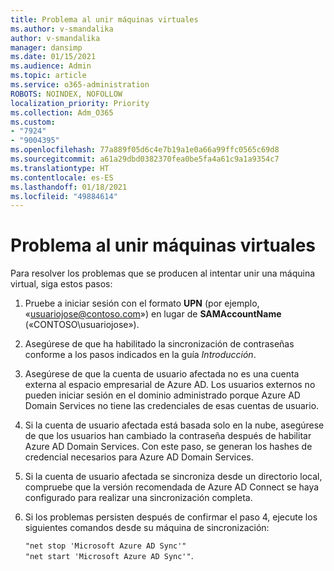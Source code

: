 ```yaml
---
title: Problema al unir máquinas virtuales
ms.author: v-smandalika
author: v-smandalika
manager: dansimp
ms.date: 01/15/2021
ms.audience: Admin
ms.topic: article
ms.service: o365-administration
ROBOTS: NOINDEX, NOFOLLOW
localization_priority: Priority
ms.collection: Adm_O365
ms.custom:
- "7924"
- "9004395"
ms.openlocfilehash: 77a889f05d6c4e7b19a1e0a66a99ffc0565c69d8
ms.sourcegitcommit: a61a29dbd0382370fea0be5fa4a61c9a1a9354c7
ms.translationtype: HT
ms.contentlocale: es-ES
ms.lasthandoff: 01/18/2021
ms.locfileid: "49884614"
---
```

# <a name="issue-joining-vms"></a>Problema al unir máquinas virtuales

Para resolver los problemas que se producen al intentar unir una máquina virtual, siga estos pasos:

1. Pruebe a iniciar sesión con el formato **UPN** (por ejemplo, «usuariojose@contoso.com») en lugar de **SAMAccountName** («CONTOSO\usuariojose»).
2. Asegúrese de que ha habilitado la sincronización de contraseñas conforme a los pasos indicados en la guía *Introducción*.
3. Asegúrese de que la cuenta de usuario afectada no es una cuenta externa al espacio empresarial de Azure AD. Los usuarios externos no pueden iniciar sesión en el dominio administrado porque Azure AD Domain Services no tiene las credenciales de esas cuentas de usuario.
4. Si la cuenta de usuario afectada está basada solo en la nube, asegúrese de que los usuarios han cambiado la contraseña después de habilitar Azure AD Domain Services. Con este paso, se generan los hashes de credencial necesarios para Azure AD Domain Services.
5. Si la cuenta de usuario afectada se sincroniza desde un directorio local, compruebe que la versión recomendada de Azure AD Connect se haya configurado para realizar una sincronización completa.
6. Si los problemas persisten después de confirmar el paso 4, ejecute los siguientes comandos desde su máquina de sincronización:
 
     `"net stop 'Microsoft Azure AD Sync'"`  
     `"net start 'Microsoft Azure AD Sync'"`.